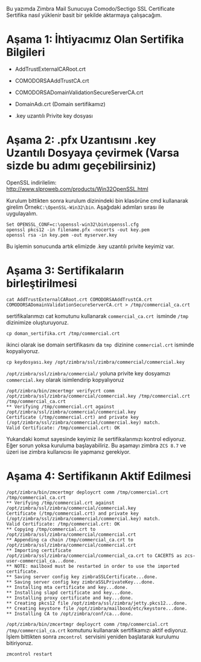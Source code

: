 Bu yazımda Zimbra Mail Sunucuya Comodo/Sectigo SSL Certificate Sertifika nasıl yüklenir basit bir şekilde aktarmaya çalışacağım.

# Aşama 1: İhtiyacımız Olan Sertifika Bilgileri

- AddTrustExternalCARoot.crt

- COMODORSAAddTrustCA.crt

- COMODORSADomainValidationSecureServerCA.crt

- DomainAdı.crt (Domain sertifikamız)

- .key uzantılı Privite key dosyası




# Aşama 2: .pfx Uzantısını .key Uzantılı Dosyaya çevirmek (Varsa sizde bu adımı geçebilirsiniz)


OpenSSL indirilelim: http://www.slproweb.com/products/Win32OpenSSL.html


Kurulum bittikten sonra kurulum dizinindeki bin klasörüne cmd kullanarak girelim Örnek`C:\OpenSSL-Win32\bin`. Aşağıdaki adımları sırası ile uygulayalım.

```shell
Set OPENSSL_CONF=c:\openssl-win32\bin\openssl.cfg 
openssl pkcs12 -in filename.pfx -nocerts -out key.pem
openssl rsa -in key.pem -out myserver.key
```

Bu işlemin sonucunda artık elimizde .key uzantılı privite keyimiz var.

# Aşama 3: Sertifikaların birleştirilmesi

```shell
cat AddTrustExternalCARoot.crt COMODORSAAddTrustCA.crt COMODORSADomainValidationSecureServerCA.crt > /tmp/commercial_ca.crt
```




sertifikalarımızı cat komutunu kullanarak `commercial_ca.crt `isminde `/tmp `dizinimize oluşturuyoruz.

```shell
cp doman_sertifika.crt /tmp/commercial.crt
```


ikinci olarak ise domain sertifikasını da `tmp `dizinine `commercial.crt` isminde kopyalıyoruz.

```shell
cp keydosyası.key /opt/zimbra/ssl/zimbra/commercial/commercial.key
```

`/opt/zimbra/ssl/zimbra/commercial/` yoluna privite key dosyamızı `commercial.key` olarak isimlendirip kopyalıyoruz

```shell
/opt/zimbra/bin/zmcertmgr verifycrt comm /opt/zimbra/ssl/zimbra/commercial/commercial.key /tmp/commercial.crt /tmp/commercial_ca.crt 
** Verifying /tmp/commercial.crt against /opt/zimbra/ssl/zimbra/commercial/commercial.key
Certificate (/tmp/commercial.crt) and private key (/opt/zimbra/ssl/zimbra/commercial/commercial.key) match.
Valid Certificate: /tmp/commercial.crt: OK

```

Yukarıdaki komut sayesinde keyimiz ile sertifikalarımızı kontrol ediyoruz. Eğer sorun yoksa kuruluma başlayabiliriz. Bu aşamayı zimbra `ZCS 8.7` ve üzeri ise zimbra kullanıcısı ile yapmanız gerekiyor.

# Aşama 4: Sertifikanın Aktif Edilmesi

```shell
/opt/zimbra/bin/zmcertmgr deploycrt comm /tmp/commercial.crt /tmp/commercial_ca.crt 
** Verifying /tmp/commercial.crt against /opt/zimbra/ssl/zimbra/commercial/commercial.key
Certificate (/tmp/commercial.crt) and private key (/opt/zimbra/ssl/zimbra/commercial/commercial.key) match.
Valid Certificate: /tmp/commercial.crt: OK
** Copying /tmp/commercial.crt to /opt/zimbra/ssl/zimbra/commercial/commercial.crt
** Appending ca chain /tmp/commercial_ca.crt to /opt/zimbra/ssl/zimbra/commercial/commercial.crt
** Importing certificate /opt/zimbra/ssl/zimbra/commercial/commercial_ca.crt to CACERTS as zcs-user-commercial_ca...done.
** NOTE: mailboxd must be restarted in order to use the imported certificate.
** Saving server config key zimbraSSLCertificate...done.
** Saving server config key zimbraSSLPrivateKey...done.
** Installing mta certificate and key...done.
** Installing slapd certificate and key...done.
** Installing proxy certificate and key...done.
** Creating pkcs12 file /opt/zimbra/ssl/zimbra/jetty.pkcs12...done.
** Creating keystore file /opt/zimbra/mailboxd/etc/keystore...done.
** Installing CA to /opt/zimbra/conf/ca...done.

```



`/opt/zimbra/bin/zmcertmgr deploycrt comm /tmp/commercial.crt /tmp/commercial_ca.crt` komutunu kullanarak sertifikamızı aktif ediyoruz. İşlem bittikten sonra `zmcontrol `servisini yeniden başlatarak kurulumu bitiriyoruz.


```shell
zmcontrol restart
```


